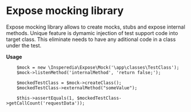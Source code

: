 Expose mocking library
======================

Expose mocking library allows to create mocks, stubs and expose internal methods.
Unique feature is dymamic injection of test support code into target class. This eliminate needs to have any aditional code in a class under the test.


**Usage**
```
    $mock = new \Insperedia\Expose\Mock('\app\classes\TestClass');
    $mock->listenMethod('internalMethod', 'return false;');

    $mockedTestClass = $mock->createClass();
    $mockedTestClass->externalMethod("someValue");

    $this->assertEquals(1, $mockedTestClass->getCallCount('requestData'));
```